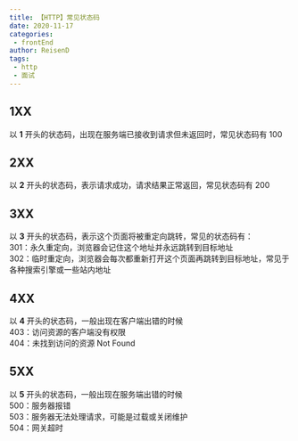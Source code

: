 ```yaml
---
title: 【HTTP】常见状态码
date: 2020-11-17
categories:
 - frontEnd
author: ReisenD
tags:
 - http
 - 面试
---
```


## 1XX
以 **1** 开头的状态码，出现在服务端已接收到请求但未返回时，常见状态码有 100

## 2XX
以 **2** 开头的状态码，表示请求成功，请求结果正常返回，常见状态码有 200

## 3XX
以 **3** 开头的状态码，表示这个页面将被重定向跳转，常见的状态码有：  
301：永久重定向，浏览器会记住这个地址并永远跳转到目标地址  
302：临时重定向，浏览器会每次都重新打开这个页面再跳转到目标地址，常见于各种搜索引擎或一些站内地址

## 4XX
以 **4** 开头的状态码，一般出现在客户端出错的时候  
403：访问资源的客户端没有权限  
404：未找到访问的资源 Not Found

## 5XX
以 **5** 开头的状态码，一般出现在服务端出错的时候  
500：服务器报错  
503：服务器无法处理请求，可能是过载或关闭维护  
504：网关超时

